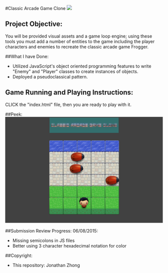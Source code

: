 #Classic Arcade Game Clone
![](http://progressed.io/bar/100?title=Progress)

## Project Objective:
You will be provided visual assets and a game loop engine; using these tools you must add a number of entities to the game including the player characters and enemies to recreate the classic arcade game Frogger.

##What I have Done:
- Utilized JavaScript's object oriented programming features to write "Enemy" and "Player" classes to create instances of objects.
- Deployed a pseudoclassical pattern.

## Game Running and Playing Instructions:

CLICK the "index.html" file, then you are ready to play with it.

##Peek:
![Alt text](https://github.com/jonathanzhong/front-arcadeGame/blob/master/images/classicalgame.png)

##Submission Review Progress:
06/08/2015:
- Missing semicolons in JS files
- Better using 3 character hexadecimal notation for color

##Copyright:

 - This repository: Jonathan Zhong
